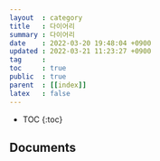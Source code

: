 ```yaml
---
layout  : category 
title   : 다이어리 
summary : 다이어리 
date    : 2022-03-20 19:48:04 +0900
updated : 2022-03-21 11:23:27 +0900
tag     : 
toc     : true
public  : true
parent  : [[index]] 
latex   : false
---
```

* TOC
{:toc}

## Documents
